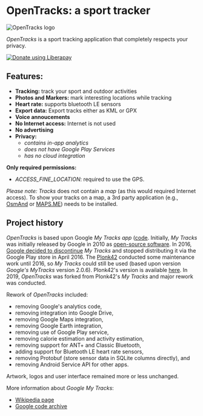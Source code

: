 # OpenTracks: a sport tracker

![OpenTracks logo](LOGO.svg)

_OpenTracks_ is a sport tracking application that completely respects your privacy.

<a href="https://liberapay.com/dennis.guse/donate"><img alt="Donate using Liberapay" src="https://liberapay.com/assets/widgets/donate.svg"></a>

## Features:
* __Tracking:__ track your sport and outdoor activities 
* __Photos and Markers:__ mark interesting locations while tracking
* __Heart rate:__ supports bluetooth LE sensors
* __Export data:__ Export tracks either as KML or GPX
* __Voice annoucements__
* __No Internet access:__ Internet is not used
* __No advertising__
* __Privacy:__
    * _contains in-app analytics_
    * _does not have Google Play Services_ 
    * _has no cloud integration_
    
__Only required permissions:__
* _ACCESS_FINE_LOCATION_: required to use the GPS.

_Please note:_
_Tracks_ does not contain a _map_ (as this would required Internet access).
To show your tracks on a map, a 3rd party application (e.g., [OsmAnd](https://play.google.com/store/apps/details?id=net.osmand) or [MAPS.ME](https://play.google.com/store/apps/details?id=com.mapswithme.maps.pro)) needs to be installed.  

## Project history

_OpenTracks_ is based upon Google _My Tracks app_ ([code](https://code.google.com/archive/p/mytracks/).
Initially, _My Tracks_ was initially released by Google in 2010 as [open-source software](http://google-latlong.blogspot.fr/2010/05/code-for-my-tracks-is-now-yours.html).
In 2016, [Google decided to discontinue](https://support.google.com/maps/answer/6333516) _My Tracks_ and stopped distributing it via the Google Play store in April 2016.
The [Plonk42](https://github.com/plonk42) conducted some maintenance work until 2016, so _My Tracks_ could still be used (based upon version _Google's MyTracks_ version 2.0.6).
Plonk42's version is available [here](https://github.com/Plonk42/mytracks).
In 2019, _OpenTracks_ was forked from Plonk42's _My Tracks_ and major rework was conducted.

Rework of _OpenTracks_ included:
* removing Google's analytics code, 
* removing integration into Google Drive, 
* removing Google Maps integration,
* removing Google Earth integration,
* removing use of Google Play service,
* removing calorie estimation and activity estimation,
* removing support for ANT+ and Classic Bluetooth,
* adding support for Bluetooth LE heart rate sensors,
* removing Protobuf (store sensor data in SQLite columns directly), and
* removing Android Service API for other apps.

Artwork, logos and user interface remained more or less unchanged. 

More information about _Google My Tracks_:
* [Wikipedia page](https://en.wikipedia.org/wiki/MyTracks)
* [Google code archive](https://code.google.com/archive/p/mytracks/)
